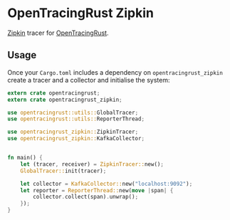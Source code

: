OpenTracingRust Zipkin
======================
[Zipkin](https://zipkin.io/) tracer for [OpenTracingRust](https://docs.rs/opentracingrust/0.3.0/opentracingrust/).


Usage
-----
Once your `Cargo.toml` includes a dependency on `opentracingrust_zipkin`
create a tracer and a collector and initialise the system:

```rust
extern crate opentracingrust;
extern crate opentracingrust_zipkin;

use opentracingrust::utils::GlobalTracer;
use opentracingrust::utils::ReporterThread;

use opentracingrust_zipkin::ZipkinTracer;
use opentracingrust_zipkin::KafkaCollector;


fn main() {
    let (tracer, receiver) = ZipkinTracer::new();
    GlobalTracer::init(tracer);

    let collector = KafkaCollector::new("localhost:9092");
    let reporter = ReporterThread::new(move |span| {
        collector.collect(span).unwrap();
    });
}
```
